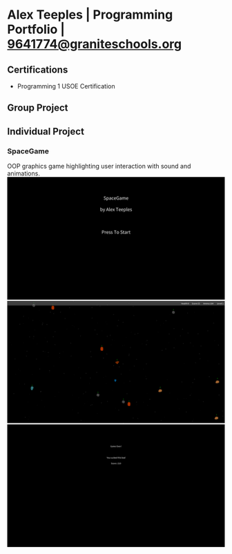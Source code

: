 # Alex Teeples | Programming Portfolio | 9641774@graniteschools.org

## Certifications
* Programming 1 USOE Certification


## Group Project

## Individual Project

### SpaceGame
OOP graphics game highlighting user interaction with sound and animations.
![Spacegame Menu](https://github.com/alexteepyo/programmingportfolio/blob/main/images/Sg1%20Start.png?raw=true)
![Spacegame Gameplay](https://github.com/alexteepyo/programmingportfolio/blob/main/images/Sg1%20GamePlay.png?raw=true)
![Spacegame Gameover](https://github.com/alexteepyo/programmingportfolio/blob/main/images/Sg1%20GameOver.png?raw=true)
